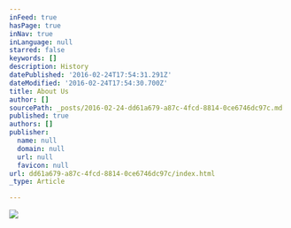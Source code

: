 ```yaml
---
inFeed: true
hasPage: true
inNav: true
inLanguage: null
starred: false
keywords: []
description: History
datePublished: '2016-02-24T17:54:31.291Z'
dateModified: '2016-02-24T17:54:30.700Z'
title: About Us
author: []
sourcePath: _posts/2016-02-24-dd61a679-a87c-4fcd-8814-0ce6746dc97c.md
published: true
authors: []
publisher:
  name: null
  domain: null
  url: null
  favicon: null
url: dd61a679-a87c-4fcd-8814-0ce6746dc97c/index.html
_type: Article

---
```

![](https://the-grid-user-content.s3-us-west-2.amazonaws.com/3cfed2a2-c480-4c23-9cfc-0eac78dd17b7.gif)